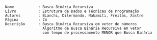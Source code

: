 
    Name           : Busca Binária Recursiva
    Livro          : Estrutura de Dados e Técnicas de Programação
    Autores        : Bianchi, Dilermando, Nakamiti, Freitas, Xastre
    Página         : 74
    Descrição      : Busca Binária Recursiva em vetor de números 
                     Algorítmo de Busca Binária Recursiva em vetor 
                     com tempo de processamento MENOR que Busca Binária 